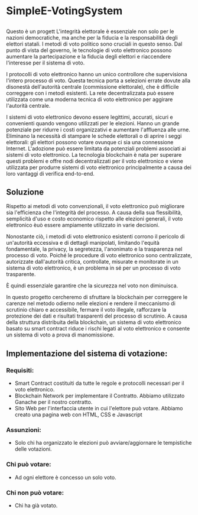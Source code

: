# SimpleE-VotingSystem
##
Questo è un progett
L'integrità elettorale è essenziale non solo per le nazioni democratiche, ma anche per la fiducia e la responsabilità degli elettori statali. 
I metodi di voto politico sono cruciali in questo senso. Dal punto di vista del governo, le tecnologie di voto elettronico possono aumentare la partecipazione e la fiducia degli elettori e riaccendere l'interesse per il sistema di voto.

I protocolli di voto elettronico hanno un unico controllore che supervisiona l'intero processo di voto. Questa tecnica porta a selezioni errate dovute alla disonestà dell'autorità centrale (commissione elettorale), che è difficile correggere con i metodi esistenti. La rete decentralizzata può essere utilizzata come una moderna tecnica di voto elettronico per aggirare l'autorità centrale.

I sistemi di voto elettronico devono essere legittimi, accurati, sicuri e convenienti quando vengono utilizzati per le elezioni. Hanno un grande potenziale per ridurre i costi organizzativi e aumentare l'affluenza alle urne. Eliminano la necessità di stampare le schede elettorali o di aprire i seggi elettorali: gli elettori possono votare ovunque ci sia una connessione Internet. L'adozione può essere limitata da potenziali problemi associati ai sistemi di voto elettronico. 
La tecnologia blockchain è nata per superare questi problemi e offre nodi decentralizzati per il voto elettronico e viene utilizzata per produrre sistemi di voto elettronico principalmente a causa dei loro vantaggi di verifica end-to-end.


## Soluzione

Rispetto ai metodi di voto convenzionali, il voto elettronico può migliorare sia l'efficienza che l'integrità del processo. 
A causa della sua flessibilità, semplicità d'uso e costo economico rispetto alle elezioni generali, il voto elettronico èuò essere ampiamente utilizzato in varie decisioni.

Nonostante ciò, i metodi di voto elettronico esistenti corrono il pericolo di un'autorità eccessiva e di dettagli manipolati, limitando l'equità fondamentale, la privacy, la segretezza, l'anonimato e la trasparenza nel processo di voto. Poiché le procedure di voto elettronico sono centralizzate, autorizzate dall'autorità critica, controllate, misurate e monitorate in un sistema di voto elettronico, è un problema in sé per un processo di voto trasparente. 

È quindi essenziale garantire che la sicurezza nel voto non diminuisca. 

In questo progetto cercheremo di sfruttare la blockchain per correggere le carenze nel metodo odierno nelle elezioni e rendere il meccanismo di scrutinio chiaro e accessibile, fermare il voto illegale, rafforzare la protezione dei dati e risultati trasparenti del processo di scrutinio. A causa della struttura distribuita della blockchain, un sistema di voto elettronico basato su smart contract riduce i rischi legati al voto elettronico e consente un sistema di voto a prova di manomissione.

## Implementazione del sistema di votazione:

### Requisiti:
- Smart Contract costituiti da tutte le regole e protocolli necessari per il voto elettronico.
- Blockchain Network per implementare il Contratto. Abbiamo utilizzato Ganache per il nostro contratto.
- Sito Web per l'interfaccia utente in cui l'elettore può votare. Abbiamo creato una pagina web con HTML, CSS e Javascript

### Assunzioni:
- Solo chi ha organizzato le elezioni può avviare/aggiornare le tempistiche delle votazioni.

### Chi può votare:
- Ad ogni elettore è concesso un solo voto. 

### Chi non può votare:
- Chi ha già votato.
